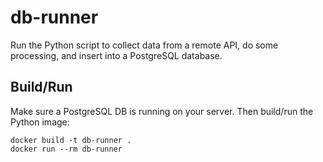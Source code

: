 # db-runner
Run the Python script to collect data from a remote API, do some processing, and insert into a PostgreSQL database. 

## Build/Run 
Make sure a PostgreSQL DB is running on your server. Then build/run the Python image:

```
docker build -t db-runner .
docker run --rm db-runner

```